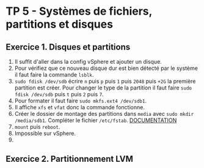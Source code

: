 # TP 5 - Systèmes de fichiers, partitions et disques
## Exercice 1. Disques et partitions
1. Il suffit d'aller dans la config vSphere et ajouter un disque.
2. Pour vérifiez que ce nouveau disque dur est bien détecté par le système il faut faire la commande `lsblk`.
3. `sudo fdisk /dev/sdb` écrire `n` puis `p` puis `1` puis `2048` puis `+2G` la première partition est créer. Pour changer le type de la partition il faut faire `sudo fdisk /dev/sdb` puis `t` puis `2` puis `7`.
4. Pour formater il faut faire `sudo mkfs.ext4 /dev/sdb1`.
5. Il affiche `xfs` et `vfat` donc la commande fonctionne.
6. Créer le dossier de montage des partitions dans `media` avec `sudo mkdir  /media/sdb1`. Compléter le fichier `/etc/fstab`. [DOCUMENTATION](https://doc.ubuntu-fr.org/mount_fstab)
7. `mount` puis `reboot`.
8. Impossible sur vSphere.
9. 

## Exercice 2. Partitionnement LVM
